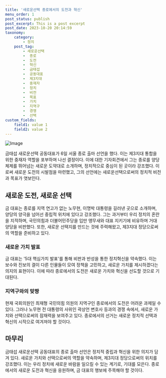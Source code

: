 ```yaml
---
title: '새로운선택 종로에서의 도전과 혁신'
menu_order: 1
post_status: publish
post_excerpt: This is a post excerpt
post_date: 2023-10-20 20:14:59
taxonomy:
    category:
        - 정치
    post_tag:
        - 새로운선택
        -  종로
        -  도전
        -  혁신
        -  금태섭
        -  공동대표
        -  제3지대
        -  중재자
        -  정치
        -  비전
        -  목표
        -  가치
        -  지역구
        -  경쟁
        -  선택
custom_fields:
    field1: value 1
    field2: value 2
---
```


![Image](https://imgnews.pstatic.net/image/586/2024/02/06/0000072428_001_20240206101201648.jpg?type=w647)

금태섭 새로운선택 공동대표가 6일 서울 종로 출마 선언을 했다. 이는 제3지대 통합을 위한 중재자 역할을 포부하며 나선 결정이다. 이에 대한 기자회견에서 그는 종로를 양당체제를 뛰어넘는 새로운 도약대로 소개하며, 정치적으로 중심이 된 곳이라 강조했다. 이로써 새로운 도전의 시발점을 마련했고, 그의 선언에는 새로운선택으로써의 정치적 비전과 목표가 엿보인다.

## 새로운 도전, 새로운 선택
금 대표는 종로를 지역 연고가 없는 노무현, 이명박 대통령을 길러낸 곳으로 소개하며, 양당의 양극을 넘어선 중립적 위치에 있다고 강조했다. 그는 과거부터 우리 정치의 혼란을 지적하며, 국민의힘과 더불어민주당을 입만 앵무새와 대표 지키기에 비유하며 거대 양당을 비판했다. 또한, 새로운 선택지를 만드는 것에 주력해왔고, 제3지대 정당으로써의 역할을 준비하고 있다.

### 새로운 가치 발표
금 대표는 '5대 핵심가치 발표'를 통해 비판과 반성을 통한 정치혁신을 약속했다. 이는 보수와 진보의 결이 다른 인물들이 모여 정책을 고민하고, 새로운 가치를 제시하겠다는 의지의 표현이다. 이에 따라 종로에서의 도전은 새로운 가치와 혁신을 선도할 것으로 기대된다.

### 지역구와의 맞짱
현재 국회의원인 최재형 국민의힘 의원의 지역구인 종로에서의 도전은 어려운 과제일 수 있다. 그러나 노무현 전 대통령의 사위인 곽상언 변호사 등과의 경쟁 속에서, 새로운 가치와 선택으로써의 잠재력을 보여주고 있다. 종로에서의 선거는 새로운 정치적 선택과 혁신의 시작으로 여겨져야 할 것이다.

## 마무리
금태섭 새로운선택 공동대표의 종로 출마 선언은 정치적 중립과 혁신을 위한 의지가 담겨 있다. 새로운 가치와 선택으로써의 역할을 약속하며, 제3지대 정당으로써의 위치를 강조했다. 이는 우리 정치에 새로운 바람을 일으킬 수 있는 계기로, 기대를 모은다. 종로에서의 새로운 도전과 혁신을 응원하며, 금 대표의 행보에 주목해야 할 것이다.
